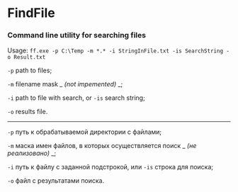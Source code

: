 # FindFile
### Command line utility for searching files

Usage: `ff.exe -p C:\Temp -m *.* -i StringInFile.txt -is SearchString -o Result.txt`

`-p` path to files; 

`-m` filename mask _ _(not impemented)_ _;   

`-i` path to file with search, or
`-is` search string;

`-o` results file.

---

`-p` путь к обрабатываемой директории с файлами;

`-m` маска имен файлов, в которых осуществляется поиск _ _(не реализовано)_ _;    

`-i` путь к файлу с заданной подстрокой, 
или `-is` строка для поиска;

`-o` файл с результатами поиска.
